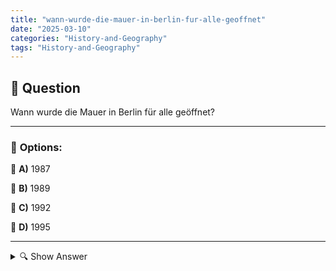 ```yaml
---
title: "wann-wurde-die-mauer-in-berlin-fur-alle-geoffnet"
date: "2025-03-10"
categories: "History-and-Geography"
tags: "History-and-Geography"
---
```


## 📌 **Question**

Wann wurde die Mauer in Berlin für alle geöffnet?



---

### 📝 **Options:**

🔘 **A)** 1987

🔘 **B)** 1989

🔘 **C)** 1992

🔘 **D)** 1995

---

<details>
  <summary>🔍 Show Answer</summary>

  <p>
💡  <b>Correct Answer:</b>  b
  </p>
  <p>
    📖<b>Explanation:</b>
    Die Berliner Mauer wurde 1961 errichtet, um Ost- und West-Berlin zu trennen und die Flucht aus der DDR zu verhindern. In den späten 1980er Jahren führten politische Veränderungen in Osteuropa und zunehmender Druck der Bevölkerung zu verstärkten Protesten. Am 9. November 1989 kündigte die DDR-Regierung überraschend die Öffnung der Mauer an. Dies ermöglichte den Bürgern, frei zwischen den beiden Teilen Berlins zu reisen und markierte den Beginn des Endes der deutschen Teilung.

**Antwort:** b: 1989
  </p>
</details>
